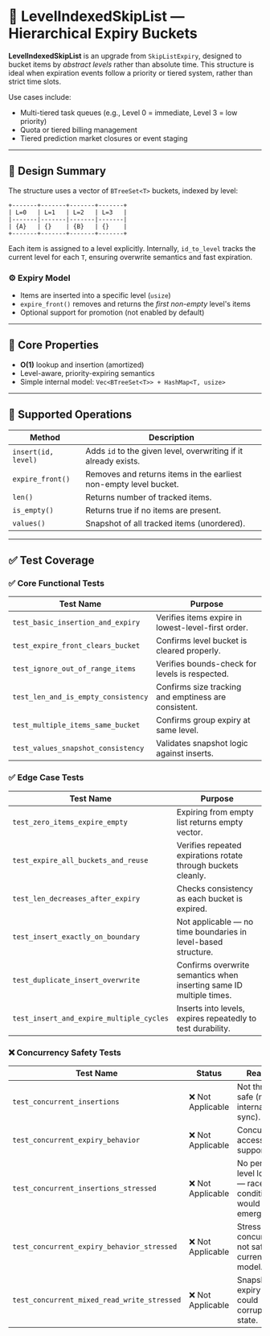 # 🧱 LevelIndexedSkipList — Hierarchical Expiry Buckets

**LevelIndexedSkipList** is an upgrade from `SkipListExpiry`, designed to bucket items by *abstract levels* rather than absolute time. This structure is ideal when expiration events follow a priority or tiered system, rather than strict time slots.

Use cases include:
- Multi-tiered task queues (e.g., Level 0 = immediate, Level 3 = low priority)
- Quota or tiered billing management
- Tiered prediction market closures or event staging

---

## 🧠 Design Summary

The structure uses a vector of `BTreeSet<T>` buckets, indexed by level:

```text
+-------+-------+-------+-------+
| L=0   | L=1   | L=2   | L=3   |
|-------|-------|-------|-------|
| {A}   | {}    | {B}   | {}    |
+-------+-------+-------+-------+
```

Each item is assigned to a level explicitly. Internally, `id_to_level` tracks the current level for each `T`, ensuring overwrite semantics and fast expiration.

### ⚙️ Expiry Model

- Items are inserted into a specific level (`usize`)
- `expire_front()` removes and returns the *first non-empty* level's items
- Optional support for promotion (not enabled by default)

---

## 🚀 Core Properties

- **O(1)** lookup and insertion (amortized)
- Level-aware, priority-expiring semantics
- Simple internal model: `Vec<BTreeSet<T>> + HashMap<T, usize>`

---

## 🧪 Supported Operations

| Method              | Description                                                        |
|---------------------|--------------------------------------------------------------------|
| `insert(id, level)` | Adds `id` to the given level, overwriting if it already exists.   |
| `expire_front()`    | Removes and returns items in the earliest non-empty level bucket. |
| `len()`             | Returns number of tracked items.                                  |
| `is_empty()`        | Returns true if no items are present.                             |
| `values()`          | Snapshot of all tracked items (unordered).                        |

---

## ✅ Test Coverage

### ✅ Core Functional Tests

| Test Name                             | Purpose                                                           |
|--------------------------------------|-------------------------------------------------------------------|
| `test_basic_insertion_and_expiry`    | Verifies items expire in lowest-level-first order.               |
| `test_expire_front_clears_bucket`    | Confirms level bucket is cleared properly.                       |
| `test_ignore_out_of_range_items`     | Verifies bounds-check for levels is respected.                   |
| `test_len_and_is_empty_consistency`  | Confirms size tracking and emptiness are consistent.             |
| `test_multiple_items_same_bucket`    | Confirms group expiry at same level.                             |
| `test_values_snapshot_consistency`   | Validates snapshot logic against inserts.                        |

### ✅ Edge Case Tests

| Test Name                              | Purpose                                                              |
|---------------------------------------|----------------------------------------------------------------------|
| `test_zero_items_expire_empty`        | Expiring from empty list returns empty vector.                       |
| `test_expire_all_buckets_and_reuse`   | Verifies repeated expirations rotate through buckets cleanly.        |
| `test_len_decreases_after_expiry`     | Checks consistency as each bucket is expired.                        |
| `test_insert_exactly_on_boundary`     | Not applicable — no time boundaries in level-based structure.        |
| `test_duplicate_insert_overwrite`     | Confirms overwrite semantics when inserting same ID multiple times.  |
| `test_insert_and_expire_multiple_cycles` | Inserts into levels, expires repeatedly to test durability.       |

### ❌ Concurrency Safety Tests

| Test Name                                     | Status           | Reason                                                   |
|----------------------------------------------|------------------|----------------------------------------------------------|
| `test_concurrent_insertions`                 | ❌ Not Applicable | Not thread-safe (no internal sync).                     |
| `test_concurrent_expiry_behavior`            | ❌ Not Applicable | Concurrent access not supported.                        |
| `test_concurrent_insertions_stressed`        | ❌ Not Applicable | No per-level locking — race conditions would emerge.    |
| `test_concurrent_expiry_behavior_stressed`   | ❌ Not Applicable | Stress concurrency not safe in current model.           |
| `test_concurrent_mixed_read_write_stressed`  | ❌ Not Applicable | Snapshot + expiry race could corrupt state.             |